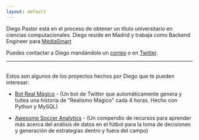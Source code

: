 ```yaml
---
layout: default
---
```


Diego Pastor está en el proceso de obtener un título universitario en ciencias computacionales. Diego reside en Madrid y trabaja como Backend Engineer para [MediaSmart](https://www.mediasmart.io)

Puedes contactar a Diego mandándole un <a class="u-email" href="mailto:{{ site.email }}">correo</a> o en [Twitter](https://twitter.com/dxvgx).

---
<br>
Estos son algunos de los proyectos hechos por Diego que te pueden interesar:

- [Bot Real Mágico](https://twitter.com/BotRealMagico) - (Un bot de Twitter que automáticamente genera y tuitea una historia de "Realismo Mágico" cada 4 horas. Hecho con Python y MySQL)

- [Awesome Soccer Analytics](https://github.com/diegopastor/awesome-soccer-analytics) - (Un compendio de recursos para aprender más acerca del análisis de datos en el fútbol para la toma de decisiones y generación de estrategias dentro y fuera del campo)
